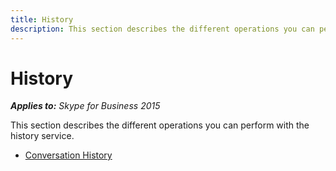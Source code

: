 ```yaml
---
title: History
description: This section describes the different operations you can perform with the history service.
---
```


# History



 _**Applies to:** Skype for Business 2015_

This section describes the different operations you can perform with the history service.


- [Conversation History](PTHistoryConversation.md)


